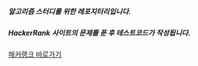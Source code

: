 ##### 알고리즘 스터디를 위한 레포지터리입니다.
##### HackerRank 사이트의 문제를 푼 후 테스트코드가 작성됩니다.


[해커랭크 바로가기](https://www.hackerrank.com/dashboard)
